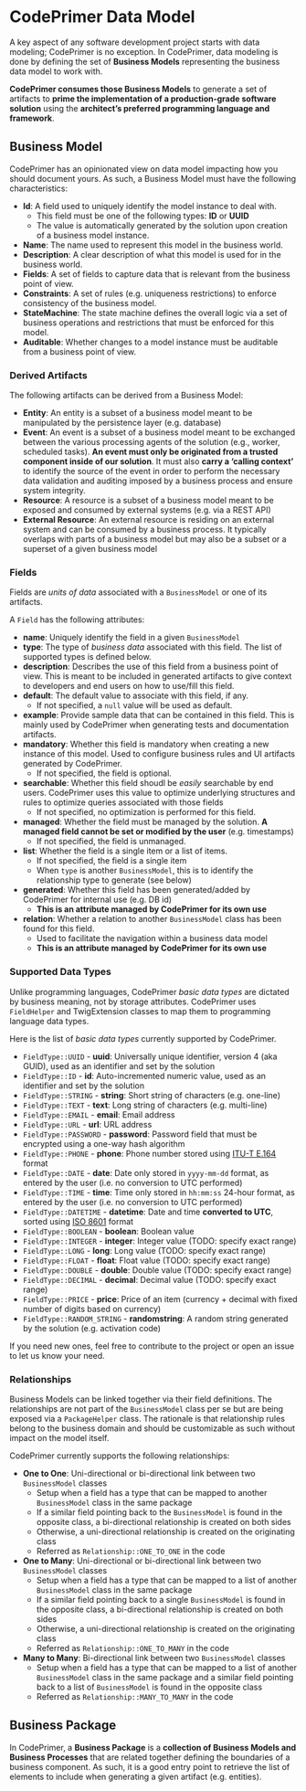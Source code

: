 # CodePrimer Data Model
A key aspect of any software development project starts with data modeling; CodePrimer is no exception. 
In CodePrimer, data modeling is done by defining the set of **Business Models** representing the business data model to work with. 

**CodePrimer consumes those Business Models** to generate a set of artifacts to **prime the implementation of a production-grade software solution** using the **architect’s preferred programming language and framework**.

## Business Model
CodePrimer has an opinionated view on data model impacting how you should document yours. As such, a Business Model must have the following characteristics:
- **Id**: A field used to uniquely identify the model instance to deal with. 
  - This field must be one of the following types: **ID** or **UUID**
  - The value is automatically generated by the solution upon creation of a business model instance.
- **Name**: The name used to represent this model in the business world.
- **Description**: A clear description of what this model is used for in the business world.
- **Fields**: A set of fields to capture data that is relevant from the business point of view.
- **Constraints**: A set of rules (e.g. uniqueness restrictions) to enforce consistency of the business model.
- **StateMachine**: The state machine defines the overall logic via a set of business operations and restrictions that must be enforced for this model.
- **Auditable**: Whether changes to a model instance must be auditable from a business point of view.

### Derived Artifacts
The following artifacts can be derived from a Business Model:
- **Entity**: An entity is a subset of a business model meant to be manipulated by the persistence layer (e.g. database)
- **Event**: An event is a subset of a business model meant to be exchanged between the various processing agents of the solution (e.g., worker, scheduled tasks). **An event must only be originated from a trusted component inside of our solution**. It must also **carry a ‘calling context’** to identify the source of the event in order to perform the necessary data validation and auditing imposed by a business process and ensure system integrity.
- **Resource**: A resource is a subset of a business model meant to be exposed and consumed by external systems (e.g. via a REST API)
- **External Resource**: An external resource is residing on an external system and can be consumed by a business process. It typically overlaps with parts of a business model but may also be a subset or a superset of a given business model

### Fields
Fields are *units of data* associated with a `BusinessModel` or one of its artifacts.

A `Field` has the following attributes:
- **name**: Uniquely identify the field in a given `BusinessModel`
- **type**: The type of *business data* associated with this field. The list of supported types is defined below. 
- **description**: Describes the use of this field from a business point of view. This is meant to be included in generated artifacts to give context to developers and end users on how to use/fill this field.
- **default**: The default value to associate with this field, if any. 
  - If not specified, a `null` value will be used as default.
- **example**: Provide sample data that can be contained in this field. This is mainly used by CodePrimer when generating tests and documentation artifacts. 
- **mandatory**: Whether this field is mandatory when creating a new instance of this model. Used to configure business rules and UI artifacts generated by CodePrimer.
  - If not specified, the field is optional.
- **searchable**: Whether this field shoudl be *easily* searchable by end users. CodePrimer uses this value to optimize underlying structures and rules to optimize queries associated with those fields
  - If not specified, no optimization is performed for this field.
- **managed**: Whether the field must be managed by the solution. **A managed field cannot be set or modified by the user** (e.g. timestamps)
  - If not specified, the field is unmanaged.
- **list**: Whether the field is a single item or a list of items.
  - If not specified, the field is a single item
  - When `type` is another `BusinessModel`, this is to identify the relationship type to generate (see below)
- **generated**: Whether this field has been generated/added by CodePrimer for internal use (e.g. DB id)
  - **This is an attribute managed by CodePrimer for its own use**
- **relation**: Whether a relation to another `BusinessModel` class has been found for this field. 
  - Used to facilitate the navigation within a business data model  
  - **This is an attribute managed by CodePrimer for its own use**

### Supported Data Types
Unlike programming languages, CodePrimer *basic data types* are dictated by business meaning, not by storage attributes.
CodePrimer uses `FieldHelper` and TwigExtension classes to map them to programming language data types.

Here is the list of *basic data types* currently supported by CodePrimer. 
- `FieldType::UUID` - **uuid**: Universally unique identifier, version 4 (aka GUID), used as an identifier and set by the solution
- `FieldType::ID` - **id**: Auto-incremented numeric value, used as an identifier and set by the solution
- `FieldType::STRING` - **string**: Short string of characters (e.g. one-line)
- `FieldType::TEXT` - **text**: Long string of characters (e.g. multi-line)
- `FieldType::EMAIL` - **email**: Email address
- `FieldType::URL` - **url**: URL address
- `FieldType::PASSWORD` - **password**: Password field that must be encrypted using a one-way hash algorithm
- `FieldType::PHONE` - **phone**: Phone number stored using [ITU-T E.164](https://en.wikipedia.org/wiki/E.164) format
- `FieldType::DATE` - **date**: Date only stored in `yyyy-mm-dd` format, as entered by the user (i.e. no conversion to UTC performed)
- `FieldType::TIME` - **time**: Time only stored in `hh:mm:ss` 24-hour format, as entered by the user (i.e. no conversion to UTC performed)
- `FieldType::DATETIME` - **datetime**: Date and time **converted to UTC**, sorted using [ISO 8601](https://en.wikipedia.org/wiki/ISO_8601) format
- `FieldType::BOOLEAN` - **boolean**: Boolean value
- `FieldType::INTEGER` - **integer**: Integer value (TODO: specify exact range)
- `FieldType::LONG` - **long**: Long value (TODO: specify exact range)
- `FieldType::FLOAT` - **float**: Float value (TODO: specify exact range)
- `FieldType::DOUBLE` - **double**: Double value (TODO: specify exact range)
- `FieldType::DECIMAL` - **decimal**: Decimal value (TODO: specify exact range)
- `FieldType::PRICE` - **price**: Price of an item (currency + decimal with fixed number of digits based on currency)
- `FieldType::RANDOM_STRING` - **randomstring**: A random string generated by the solution (e.g. activation code)

If you need new ones, feel free to contribute to the project or open an issue to let us know your need.

### Relationships
Business Models can be linked together via their field definitions. The relationships are not part of the `BusinessModel` class per se but are being exposed via a `PackageHelper` class. The rationale is that relationship rules belong to the business domain and should be customizable as such without impact on the model itself.

CodePrimer currently supports the following relationships:
- **One to One**: Uni-directional or bi-directional link between two `BusinessModel` classes
  - Setup when a field has a type that can be mapped to another `BusinessModel` class in the same package
  - If a similar field pointing back to the `BusinessModel` is found in the opposite class, a bi-directional relationship is created on both sides
  - Otherwise, a uni-directional relationship is created on the originating class 
  - Referred as `Relationship::ONE_TO_ONE` in the code  
- **One to Many**: Uni-directional or bi-directional link between two `BusinessModel` classes
  - Setup when a field has a type that can be mapped to a list of another `BusinessModel` class in the same package
  - If a similar field pointing back to a single `BusinessModel` is found in the opposite class, a bi-directional relationship is created on both sides
  - Otherwise, a uni-directional relationship is created on the originating class 
  - Referred as `Relationship::ONE_TO_MANY` in the code  
- **Many to Many**: Bi-directional link between two `BusinessModel` classes
  - Setup when a field has a type that can be mapped to a list of another `BusinessModel` class in the same package and a similar field pointing back to a list of `BusinessModel` is found in the opposite class
  - Referred as `Relationship::MANY_TO_MANY` in the code  

## Business Package
In CodePrimer, a **Business Package** is a **collection of Business Models and Business Processes** that are related together defining the boundaries of a business component. As such, it is a good entry point to retrieve the list of elements to include when generating a given artifact (e.g. entities).
